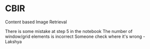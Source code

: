 # CBIR
Content based Image Retrieval

There is some mistake at step 5 in the notebook
The number of window/grid elements is incorrect
Someone check where it's wrong - Lakshya
